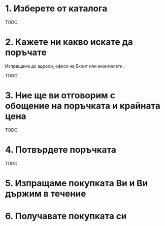 # 1. Изберете от каталога

TODO.

# 2. Кажете ни какво искате да поръчате

Изпращаме до адреси, офиси на Еконт или еконтомати.

TODO.

# 3. Ние ще ви отговорим с обощение на поръчката и крайната цена

TODO.

# 4. Потвърдете поръчката

TODO.

# 5. Изпращаме покупката Ви и Ви държим в течение

# 6. Получавате покупката си

